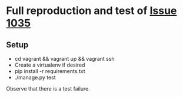 Full reproduction and test of [Issue 1035](https://github.com/toastdriven/django-tastypie/issues/1035)
================


Setup
----------
* cd vagrant && vagrant up && vagrant ssh
* Create a virtualenv if desired
* pip install -r requirements.txt
* ./manage.py test

Observe that there is a test failure.
